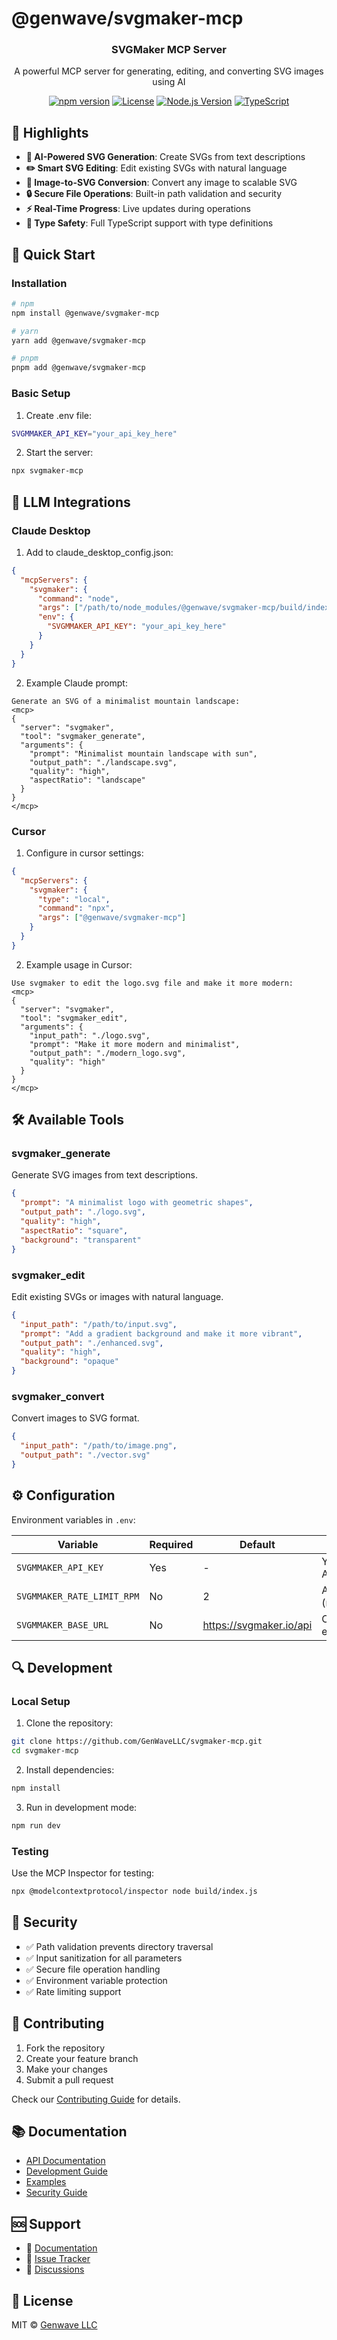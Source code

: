 # @genwave/svgmaker-mcp

<div align="center">
  <h3>SVGMaker MCP Server</h3>
  <p>A powerful MCP server for generating, editing, and converting SVG images using AI</p>

  [![npm version](https://img.shields.io/npm/v/@genwave/svgmaker-mcp.svg)](https://www.npmjs.com/package/@genwave/svgmaker-mcp)
  [![License](https://img.shields.io/npm/l/@genwave/svgmaker-mcp.svg)](https://github.com/GenWaveLLC/svgmaker-mcp/blob/main/LICENSE)
  [![Node.js Version](https://img.shields.io/node/v/@genwave/svgmaker-mcp.svg)](https://nodejs.org)
  [![TypeScript](https://img.shields.io/badge/TypeScript-5.0+-blue.svg)](https://www.typescriptlang.org)
</div>

## 🌟 Highlights

- **🎨 AI-Powered SVG Generation**: Create SVGs from text descriptions
- **✏️ Smart SVG Editing**: Edit existing SVGs with natural language
- **🔄 Image-to-SVG Conversion**: Convert any image to scalable SVG
- **🔒 Secure File Operations**: Built-in path validation and security
- **⚡ Real-Time Progress**: Live updates during operations
- **📝 Type Safety**: Full TypeScript support with type definitions

## 🚀 Quick Start

### Installation

```bash
# npm
npm install @genwave/svgmaker-mcp

# yarn
yarn add @genwave/svgmaker-mcp

# pnpm
pnpm add @genwave/svgmaker-mcp
```

### Basic Setup

1. Create .env file:
```bash
SVGMMAKER_API_KEY="your_api_key_here"
```

2. Start the server:
```bash
npx svgmaker-mcp
```

## 🔌 LLM Integrations

### Claude Desktop

1. Add to claude_desktop_config.json:
```json
{
  "mcpServers": {
    "svgmaker": {
      "command": "node",
      "args": ["/path/to/node_modules/@genwave/svgmaker-mcp/build/index.js"],
      "env": {
        "SVGMMAKER_API_KEY": "your_api_key_here"
      }
    }
  }
}
```

2. Example Claude prompt:
```
Generate an SVG of a minimalist mountain landscape:
<mcp>
{
  "server": "svgmaker",
  "tool": "svgmaker_generate",
  "arguments": {
    "prompt": "Minimalist mountain landscape with sun",
    "output_path": "./landscape.svg",
    "quality": "high",
    "aspectRatio": "landscape"
  }
}
</mcp>
```

### Cursor

1. Configure in cursor settings:
```json
{
  "mcpServers": {
    "svgmaker": {
      "type": "local",
      "command": "npx",
      "args": ["@genwave/svgmaker-mcp"]
    }
  }
}
```

2. Example usage in Cursor:
```
Use svgmaker to edit the logo.svg file and make it more modern:
<mcp>
{
  "server": "svgmaker",
  "tool": "svgmaker_edit",
  "arguments": {
    "input_path": "./logo.svg",
    "prompt": "Make it more modern and minimalist",
    "output_path": "./modern_logo.svg",
    "quality": "high"
  }
}
</mcp>
```

## 🛠️ Available Tools

### svgmaker_generate

Generate SVG images from text descriptions.

```json
{
  "prompt": "A minimalist logo with geometric shapes",
  "output_path": "./logo.svg",
  "quality": "high",
  "aspectRatio": "square",
  "background": "transparent"
}
```

### svgmaker_edit

Edit existing SVGs or images with natural language.

```json
{
  "input_path": "/path/to/input.svg",
  "prompt": "Add a gradient background and make it more vibrant",
  "output_path": "./enhanced.svg",
  "quality": "high",
  "background": "opaque"
}
```

### svgmaker_convert

Convert images to SVG format.

```json
{
  "input_path": "/path/to/image.png",
  "output_path": "./vector.svg"
}
```

## ⚙️ Configuration

Environment variables in `.env`:

| Variable | Required | Default | Description |
|----------|----------|---------|-------------|
| `SVGMMAKER_API_KEY` | Yes | - | Your SVGMaker API key |
| `SVGMMAKER_RATE_LIMIT_RPM` | No | 2 | API rate limit (requests/minute) |
| `SVGMMAKER_BASE_URL` | No | https://svgmaker.io/api | Custom API endpoint |

## 🔍 Development

### Local Setup

1. Clone the repository:
```bash
git clone https://github.com/GenWaveLLC/svgmaker-mcp.git
cd svgmaker-mcp
```

2. Install dependencies:
```bash
npm install
```

3. Run in development mode:
```bash
npm run dev
```

### Testing

Use the MCP Inspector for testing:
```bash
npx @modelcontextprotocol/inspector node build/index.js
```

## 🔐 Security

- ✅ Path validation prevents directory traversal
- ✅ Input sanitization for all parameters
- ✅ Secure file operation handling
- ✅ Environment variable protection
- ✅ Rate limiting support

## 🤝 Contributing

1. Fork the repository
2. Create your feature branch
3. Make your changes
4. Submit a pull request

Check our [Contributing Guide](CONTRIBUTING.md) for details.

## 📚 Documentation

- [API Documentation](docs/api/)
- [Development Guide](docs/development.md)
- [Examples](docs/examples/)
- [Security Guide](docs/security.md)

## 🆘 Support

- 📖 [Documentation](https://github.com/GenWaveLLC/svgmaker-mcp/tree/main/docs)
- 🐛 [Issue Tracker](https://github.com/GenWaveLLC/svgmaker-mcp/issues)
- 💬 [Discussions](https://github.com/GenWaveLLC/svgmaker-mcp/discussions)

## 📜 License

MIT © [Genwave LLC](https://github.com/GenWaveLLC)
